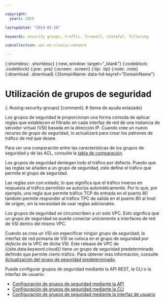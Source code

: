 ```yaml
---

copyright:
  years: 2019

lastupdated: "2019-05-20"

keywords: security groups, traffic, firewall, stateful, filtering

subcollection: vpc-on-classic-network

---
```


{:shortdesc: .shortdesc}
{:new_window: target="_blank"}
{:codeblock: .codeblock}
{:pre: .pre}
{:screen: .screen}
{:tip: .tip}
{:note: .note}
{:download: .download}
{:DomainName: data-hd-keyref="DomainName"}

# Utilización de grupos de seguridad
{: #using-security-groups}
[comment]: # (tema de ayuda enlazado)

Los grupos de seguridad le proporcionan una forma cómoda de aplicar reglas que establecen el filtrado en cada interfaz de red de una instancia de servidor virtual (VSI) basada en la dirección IP. Cuando cree un nuevo recurso de grupo de seguridad, lo actualizará para crear los patrones de tráfico de red que desee.

Para ver una comparación entre las características de los grupos de seguridad y de las ACL, consulte la [tabla de comparación](/docs/vpc-on-classic-network?topic=vpc-on-classic-network-compare-security-groups-and-access-control-lists).

Los grupos de seguridad deniegan todo el tráfico por defecto. Puesto que las reglas se añaden a un grupo de seguridad, este define el tráfico que permite el grupo de seguridad.

Las reglas son _con estado_, lo que significa que el tráfico inverso en respuesta al tráfico permitido se autoriza automáticamente. Por lo que, por ejemplo, una regla que permite tráfico TCP de entrada en el puerto 80 también permite responder al tráfico TPC de salida en el puerto 80 al host de origen, sin la necesidad de usar reglas adicionales.

Los grupos de seguridad se circunscriben a un solo VPC. Esto significa que un grupo de seguridad se puede conectar _únicamente_ a interfaces de red de VSI dentro del mismo VPC.

Cuando se crea un VSI sin especificar ningún grupo de seguridad, la interfaz de red primaria de VSI se coloca en el grupo de seguridad _por defecto_ de la VPC de dicha VSI. Este release de VPC de {{site.data.keyword.cloud}} tiene un grupo de seguridad predeterminado definido que permite cierto tráfico. Para obtener más información, consulte [Actualización del grupo de seguridad predeterminado](/docs/vpc-on-classic-network?topic=vpc-on-classic-network-updating-the-default-security-group).

Puede configurar grupos de seguridad mediante la API REST, la CLI o la interfaz de usuario:

* [Configuración de grupos de seguridad mediante la API](/docs/vpc-on-classic-network?topic=vpc-on-classic-network-setting-up-security-groups-using-the-apis)
* [Configuración de grupos de seguridad mediante la CLI](/docs/vpc-on-classic-network?topic=vpc-on-classic-network-setting-up-security-groups-using-the-cli)
* [Configuración de grupos de seguridad mediante la interfaz de usuario](/docs/vpc-on-classic?topic=vpc-on-classic-creating-a-vpc-using-the-ibm-cloud-console#configuring-the-security-group-for-the-instance)
